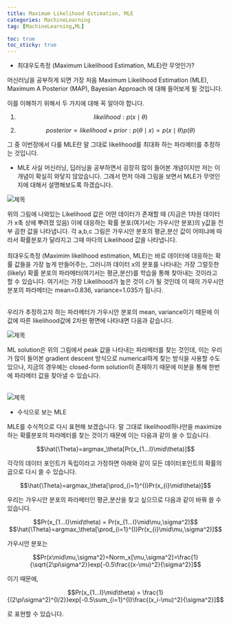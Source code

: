 ```yaml
---
title: Maximum Likelihood Estimation, MLE
categories: MachineLearning
tag: [MachineLearning,ML]

toc: true
toc_sticky: true
---
```


- 최대우도측정 (Maximum Likelihood Estimation, MLE)란 무엇인가?

머신러닝을 공부하게 되면 가장 처음 Maximum Likelihood Estimation (MLE), Maximum A Posterior (MAP), Bayesian Approach 에 대해 들어보게 될 것입니다.

이를 이해하기 위해서 두 가지에 대해 꼭 알아야 합니다.

1. $$likelihood : p(x\mid\theta)$$ 

2. $$posterior \propto likelihood \times prior : p(\theta \mid x) \propto p(x \mid \theta)p(\theta)$$

그 중 이번장에서 다룰 MLE란 말 그대로 likelihood를 최대화 하는 파라메터를 추정하는 것입니다. 

- MLE
사실 머신러닝, 딥러닝을 공부하면서 굉장히 많이 들어본 개념이지만 저는 이 개념이 확실히 와닿지 않았습니다.
그래서 먼저 아래 그림을 보면서 MLE가 무엇인지에 대해서 설명해보도록 하겠습니다.<br>

<img src="https://user-images.githubusercontent.com/48202736/104995401-9868c100-5a69-11eb-959a-6c1742dcee8a.png" title="제목"/>

위의 그림에 나와있는 Likelihood 값은 어떤 데이터가 존재할 때 (지금은 1차원 데이터가 x축 상에 뿌려졌 있음) 이에 대응하는 확률 분포(여기서는 가우시안 분포)의 y값을 전부 곱한 값을 나타냅니다. 
각 a,b,c 그림은 가우시안 분포의 평균,분산 값이 어떠냐에 따라서 확률분포가 달라지고 그때 마다의 Likelihood 값을 나타냅니다.<br><br>
최대우도측정 (Maximim likelihood estimation, MLE)는 바로 데이터에 대응하는 확률 값들을 가장 높게 만들어주는, 그러니까 데이터 x의 분포를 나타내는 가장 그럴듯한(likely) 확률 분포의 파라메터(여기서는 평균,분산)를 학습을 통해 찾아내는 것이라고 할 수 있습니다. 여기서는 가장 Likelihood가 높은 것이 c가 될 것인데 이 때의 가우시안 분포의 파라메터는 mean=0.836, variance=1.035가 됩니다. <br><br>

우리가 추정하고자 하는 파라메터가 가우시안 분포의 mean, variance이기 때문에 이 값에 따른 likelihood값에 2차원 평면에 나타내면 다음과 같습니다.<br>

<img src="https://user-images.githubusercontent.com/48202736/104995426-9ef73880-5a69-11eb-8662-19d94037b4c6.png" title="제목"/>

ML solution은 위의 그림에서 peak 값을 나타내는 파라메터를 찾는 것인데, 이는 우리가 많이 들어본 gradient descent 방식으로 numerical하게 찾는 방식을 사용할 수도 있으나, 지금의 경우에는 closed-form solution이 존재하기 때문에 미분을 통해 한번에 파라메터 값을 찾아낼 수 있습니다.<br><br>

<img src="https://user-images.githubusercontent.com/48202736/105001430-1b424980-5a73-11eb-8e23-cf7207e5cf47.png" title="제목"/>


- 수식으로 보는 MLE

MLE를 수식적으로 다시 표현해 보겠습니다. 
말 그대로 likelihood하나만을  maximize하는 확률분포의 파라메터를 찾는 것이기 때문에 이는 다음과 같이 쓸 수 있습니다.

<center>$$\hat{\Theta}=argmax_\theta[Pr(x_{1...I}\mid\theta)]$$</center>
 
각각의 데이터 포인트가 독립이라고 가정하면 아래와 같이 모든 데이터포인트의 확률의 곱으로 다시 쓸 수 있습니다.

<center>$$\hat{\Theta}=argmax_\theta[\prod_{i=1}^{I}Pr(x_{i}\mid\theta)]$$</center>
 
우리는 가우시안 분포의 파라메터인 평균,분산을 찾고 싶으므로 다음과 같이 바꿔 쓸 수 있습니다.

<center>$$Pr(x_{1...I}\mid\theta) = Pr(x_{1...I}\mid\mu,\sigma^2)$$</center>

<center>$$\hat{\Theta}=argmax_\theta[\prod_{i=1}^{I}Pr(x_{i}\mid\mu,\sigma^2)]$$</center>

가우시안 분포는 

<center>$$Pr(x\mid\mu,\sigma^2)=Norm_x[\mu,\sigma^2]=\frac{1}{\sqrt{2\pi\sigma^2}}exp[-0.5\frac{(x-\mu)^2}{\sigma^2}]$$</center> 

이기 때문에, 

<center>$$Pr(x_{1...I}\mid\theta) = \frac{1}{(2\pi\sigma^2)^{I/2}}exp[-0.5\sum_{i=1}^{I}\frac{(x_i-\mu)^2}{\sigma^2}]$$</center>

로 표현할 수 있습니다.
